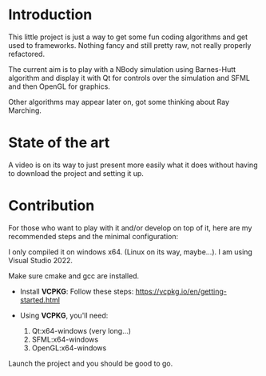 # Introduction

This little project is just a way to get some fun coding algorithms 
and get used to frameworks. Nothing fancy and still pretty raw, not really properly refactored.

The current aim is to play with a NBody simulation using Barnes-Hutt algorithm
and display it with Qt for controls over the simulation and SFML and then OpenGL for graphics.

Other algorithms may appear later on, got some thinking about Ray Marching.

# State of the art

A video is on its way to just present more easily what it does without having to download the project
and setting it up.

# Contribution

For those who want to play with it and/or develop on top of it, here are my recommended steps and the minimal configuration:

I only compiled it on windows x64. (Linux on its way, maybe...). I am using Visual Studio 2022.

Make sure cmake and gcc are installed.

- Install **VCPKG**:
	Follow these steps: https://vcpkg.io/en/getting-started.html
	
- Using **VCPKG**, you'll need:
	1. Qt:x64-windows (very long...)
	2. SFML:x64-windows
	3. OpenGL:x64-windows

Launch the project and you should be good to go.